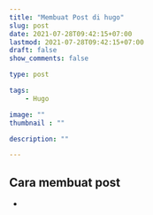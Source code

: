 ```yaml
---
title: "Membuat Post di hugo"
slug: post
date: 2021-07-28T09:42:15+07:00
lastmod: 2021-07-28T09:42:15+07:00
draft: false
show_comments: false

type: post

tags:
    - Hugo

image: ""
thumbnail : ""

description: ""

---
```

## Cara membuat post
- 
